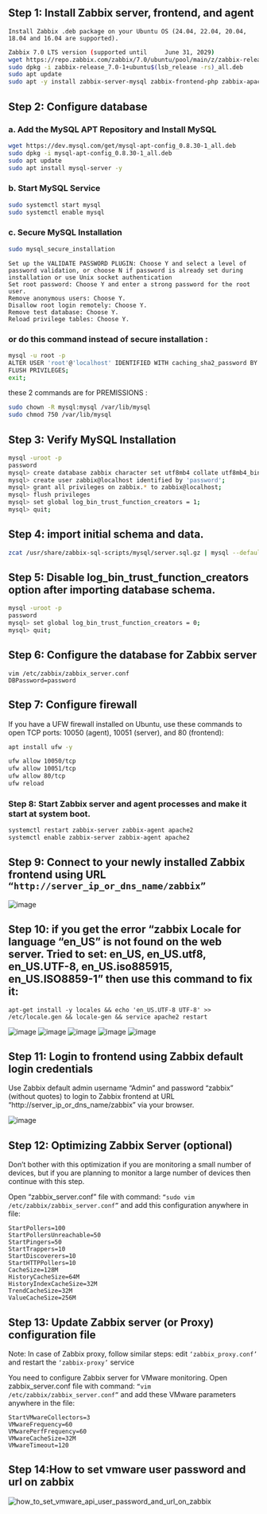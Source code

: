 ## Step 1: Install Zabbix server, frontend, and agent
`Install Zabbix .deb package on your Ubuntu OS (24.04, 22.04, 20.04, 18.04 and 16.04 are supported).`

```bash
Zabbix 7.0 LTS version (supported until 	June 31, 2029)
wget https://repo.zabbix.com/zabbix/7.0/ubuntu/pool/main/z/zabbix-release/zabbix-release_7.0-1+ubuntu$(lsb_release -rs)_all.deb
sudo dpkg -i zabbix-release_7.0-1+ubuntu$(lsb_release -rs)_all.deb
sudo apt update
sudo apt -y install zabbix-server-mysql zabbix-frontend-php zabbix-apache-conf zabbix-sql-scripts zabbix-agent
```

## Step 2: Configure database

### a. Add the MySQL APT Repository and Install MySQL
```bash
wget https://dev.mysql.com/get/mysql-apt-config_0.8.30-1_all.deb
sudo dpkg -i mysql-apt-config_0.8.30-1_all.deb
sudo apt update
sudo apt install mysql-server -y
```
### b. Start MySQL Service

```bash
sudo systemctl start mysql
sudo systemctl enable mysql
```

### c. Secure MySQL Installation

```bash
sudo mysql_secure_installation
```

```
Set up the VALIDATE PASSWORD PLUGIN: Choose Y and select a level of password validation, or choose N if password is already set during installation or use Unix socket authentication
Set root password: Choose Y and enter a strong password for the root user.
Remove anonymous users: Choose Y.
Disallow root login remotely: Choose Y.
Remove test database: Choose Y.
Reload privilege tables: Choose Y.
```
### or do this command instead of secure installation :
```bash
mysql -u root -p
ALTER USER 'root'@'localhost' IDENTIFIED WITH caching_sha2_password BY 'Far@1404!2025';
FLUSH PRIVILEGES;
exit;
```
these 2 commands are for PREMISSIONS :
```bash
sudo chown -R mysql:mysql /var/lib/mysql
sudo chmod 750 /var/lib/mysql
```
## Step 3: Verify MySQL Installation
```bash
mysql -uroot -p
password
mysql> create database zabbix character set utf8mb4 collate utf8mb4_bin;
mysql> create user zabbix@localhost identified by 'password';
mysql> grant all privileges on zabbix.* to zabbix@localhost;
mysql> flush privileges
mysql> set global log_bin_trust_function_creators = 1;
mysql> quit;
```

##  Step 4: import initial schema and data.
```bash
zcat /usr/share/zabbix-sql-scripts/mysql/server.sql.gz | mysql --default-character-set=utf8mb4 -uzabbix -p zabbix
```
## Step 5: Disable log_bin_trust_function_creators option after importing database schema.
```bash
mysql -uroot -p
password
mysql> set global log_bin_trust_function_creators = 0;
mysql> quit;
```

## Step 6: Configure the database for Zabbix server
```
vim /etc/zabbix/zabbix_server.conf
DBPassword=password
```


## Step 7: Configure firewall
If you have a UFW firewall installed on Ubuntu, use these commands to open TCP ports: 10050 (agent), 10051 (server), and 80 (frontend):
```bash
apt install ufw -y
```
```bash
ufw allow 10050/tcp
ufw allow 10051/tcp
ufw allow 80/tcp
ufw reload
```

###  Step 8: Start Zabbix server and agent processes and make it start at system boot.
```bash
systemctl restart zabbix-server zabbix-agent apache2
systemctl enable zabbix-server zabbix-agent apache2
```

##  Step 9: Connect to your newly installed Zabbix frontend using URL ```“http://server_ip_or_dns_name/zabbix”```
![image](https://github.com/user-attachments/assets/db09874d-9894-4e6d-a668-12a8fd5277ee)

## Step 10: if you get the error “zabbix Locale for language “en_US” is not found on the web server. Tried to set: en_US, en_US.utf8, en_US.UTF-8, en_US.iso885915, en_US.ISO8859-1” then use this command to fix it:
```
apt-get install -y locales && echo 'en_US.UTF-8 UTF-8' >> /etc/locale.gen && locale-gen && service apache2 restart
```
![image](https://github.com/user-attachments/assets/c258cb2b-9117-4f78-b759-7b191dfc591c)
![image](https://github.com/user-attachments/assets/8154e14f-076b-411a-ae08-0ce5d3af98bf)
![image](https://github.com/user-attachments/assets/db11d0cb-9888-4f0b-aa7f-975bdf60d248)
![image](https://github.com/user-attachments/assets/0678d469-2483-491a-ae7c-28d6b944a31d)
![image](https://github.com/user-attachments/assets/3226b474-892a-41cf-8c8f-952695e1c1c8)


## Step 11: Login to frontend using Zabbix default login credentials
Use Zabbix default admin username “Admin” and password “zabbix” (without quotes) to login to Zabbix frontend at URL “http://server_ip_or_dns_name/zabbix” via your browser.

![image](https://github.com/user-attachments/assets/fd42a7dc-0544-40aa-a15f-f6bf22340c2e)


## Step 12: Optimizing Zabbix Server (optional)

Don’t bother with this optimization if you are monitoring a small number of devices, but if you are planning to monitor a large number of devices then continue with this step.

Open “zabbix_server.conf” file with command: ```“sudo vim /etc/zabbix/zabbix_server.conf”``` and add this configuration anywhere in file:
```
StartPollers=100
StartPollersUnreachable=50
StartPingers=50
StartTrappers=10
StartDiscoverers=10
StartHTTPPollers=10
CacheSize=128M
HistoryCacheSize=64M
HistoryIndexCacheSize=32M
TrendCacheSize=32M
ValueCacheSize=256M
```


##  Step 13: Update Zabbix server (or Proxy) configuration file
Note: In case of Zabbix proxy, follow similar steps: edit ```‘zabbix_proxy.conf’``` and restart the ```‘zabbix-proxy’``` service

You need to configure Zabbix server for VMware monitoring. Open zabbix_server.conf file with command: ```“vim /etc/zabbix/zabbix_server.conf”``` and add these VMware parameters anywhere in the file:
```
StartVMwareCollectors=3
VMwareFrequency=60
VMwarePerfFrequency=60
VMwareCacheSize=32M
VMwareTimeout=120
```

##  Step 14:How to set vmware user password and url on zabbix 
![how_to_set_vmware_api_user_password_and_url_on_zabbix](https://github.com/user-attachments/assets/923dbb9a-3809-40aa-a1d2-ebc69f925f13)


